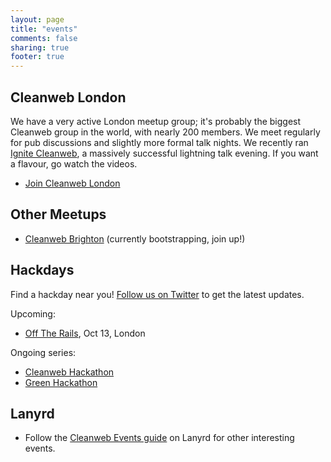 ```yaml
---
layout: page
title: "events"
comments: false
sharing: true
footer: true
---
```



Cleanweb London
-------

We have a very active London meetup group; it's probably the biggest Cleanweb group in the world, with nearly 200 members. We meet regularly for pub discussions and slightly more formal talk nights. We recently ran [Ignite Cleanweb](/ignite.html), a massively successful lightning talk evening. If you want a flavour, go watch the videos.

* [Join Cleanweb London](http://www.meetup.com/Cleanweb-London)

Other Meetups
-------------

* [Cleanweb Brighton](http://www.meetup.com/Cleanweb-Brighton) (currently bootstrapping, join up!)


Hackdays
--------

Find a hackday near you! [Follow us on Twitter](http://twitter.com/cleanwebuk) to get the latest updates.

Upcoming:

* [Off The Rails](https://offtherails.eventbrite.co.uk/), Oct 13, London

Ongoing series:

* [Cleanweb Hackathon](http://cleanwebhack.com)
* [Green Hackathon](http://greenhackathon.com)


Lanyrd
------

* Follow the [Cleanweb Events guide](http://lanyrd.com/guides/cleanweb-events/) on Lanyrd for other interesting events.